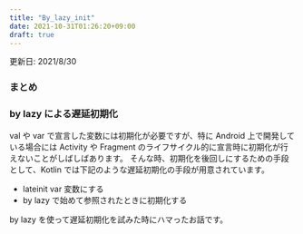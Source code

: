 ```yaml
---
title: "By_lazy_init"
date: 2021-10-31T01:26:20+09:00
draft: true
---
```


更新日: 2021/8/30

### まとめ

### by lazy による遅延初期化

val や var で宣言した変数には初期化が必要ですが、特に Android 上で開発している場合には Activity や Fragment のライフサイクル的に宣言時に初期化が行えないことがしばしばあります。
そんな時、初期化を後回しにするための手段として、Kotlin では下記のような遅延初期化の手段が用意されています。

- lateinit var 変数にする
- by lazy で始めて参照されたときに初期化する

by lazy を使って遅延初期化を試みた時にハマったお話です。
